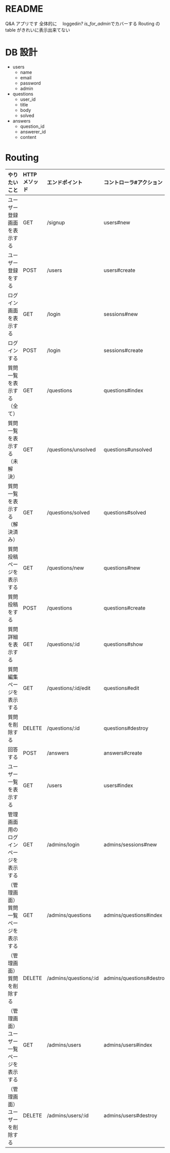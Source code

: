 # README

Q&A アプリです
全体的に　 logged*in? is_for_admin*でカバーする
Routing の table がきれいに表示出来てない

# DB 設計

- users
  - name
  - email
  - password
  - admin
- questions
  - user_id
  - title
  - body
  - solved
- answers
  - question_id
  - answerer_id
  - content

# Routing

| やりたいこと                             | HTTP メソッド | エンドポイント        | コントローラ#アクション  |
| :--------------------------------------- | :------------ | :-------------------- | :----------------------- |
| ユーザー登録画面を表示する               | GET           | /signup               | users#new                |
| ユーザー登録をする                       | POST          | /users                | users#create             |
| ログイン画面を表示する                   | GET           | /login                | sessions#new             |
| ログインする                             | POST          | /login                | sessions#create          |
| 質問一覧を表示する（全て）               | GET           | /questions            | questions#index          |
| 質問一覧を表示する（未解決）             | GET           | /questions/unsolved   | questions#unsolved       |
| 質問一覧を表示する（解決済み）           | GET           | /questions/solved     | questions#solved         |
| 質問投稿ページを表示する                 | GET           | /questions/new        | questions#new            |
| 質問投稿をする                           | POST          | /questions            | questions#create         |
| 質問詳細を表示する                       | GET           | /questions/:id        | questions#show           |
| 質問編集ページを表示する                 | GET           | /questions/:id/edit   | questions#edit           |
| 質問を削除する                           | DELETE        | /questions/:id        | questions#destroy        |
| 回答する                                 | POST          | /answers              | answers#create           |
| ユーザー一覧を表示する                   | GET           | /users                | users#index              |
| 管理画面用のログインページを表示する     | GET           | /admins/login         | admins/sessions#new      |
| （管理画面）質問一覧ページを表示する     | GET           | /admins/questions     | admins/questions#index   |
| （管理画面）質問を削除する               | DELETE        | /admins/questions/:id | admins/questions#destroy |
| （管理画面）ユーザー一覧ページを表示する | GET           | /admins/users         | admins/users#index       |
| （管理画面）ユーザーを削除する           | DELETE        | /admins/users/:id     | admins/users#destroy     |
